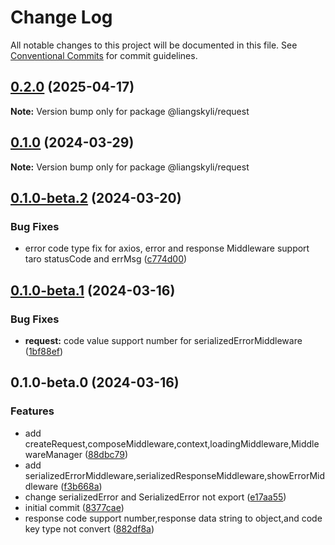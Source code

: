 # Change Log

All notable changes to this project will be documented in this file.
See [Conventional Commits](https://conventionalcommits.org) for commit guidelines.

## [0.2.0](https://github.com/liangskyli/request/compare/v0.1.1...v0.2.0) (2025-04-17)

**Note:** Version bump only for package @liangskyli/request





## [0.1.0](https://github.com/liangskyli/request/compare/v0.1.0-beta.2...v0.1.0) (2024-03-29)

**Note:** Version bump only for package @liangskyli/request





## [0.1.0-beta.2](https://github.com/liangskyli/request/compare/v0.1.0-beta.1...v0.1.0-beta.2) (2024-03-20)


### Bug Fixes

* error code type fix for axios, error and response Middleware support taro statusCode and errMsg ([c774d00](https://github.com/liangskyli/request/commit/c774d00dcc91c047b1a0e180de4226cc2052d831))



## [0.1.0-beta.1](https://github.com/liangskyli/request/compare/v0.1.0-beta.0...v0.1.0-beta.1) (2024-03-16)


### Bug Fixes

* **request:** code value support number for serializedErrorMiddleware ([1bf88ef](https://github.com/liangskyli/request/commit/1bf88ef381a3d90bbfc8497fb1d7b644e5e7e8ef))



## 0.1.0-beta.0 (2024-03-16)


### Features

* add createRequest,composeMiddleware,context,loadingMiddleware,MiddlewareManager ([88dbc79](https://github.com/liangskyli/request/commit/88dbc79035b56826f71656dcc3cfaa4bf155e892))
* add serializedErrorMiddleware,serializedResponseMiddleware,showErrorMiddleware ([f3b668a](https://github.com/liangskyli/request/commit/f3b668a1223c64c2ea5bf31cd3d37f8cf92971b2))
* change serializedError and SerializedError not export ([e17aa55](https://github.com/liangskyli/request/commit/e17aa5554b1a8d1fa72896fc5b322bb4d9e58acc))
* initial commit ([8377cae](https://github.com/liangskyli/request/commit/8377cae7796bd9d4d2631ea72d70b64211d46868))
* response code support number,response data string to object,and code key type not convert ([882df8a](https://github.com/liangskyli/request/commit/882df8ae943037188e43a06e4192eef50e8b8bcf))
